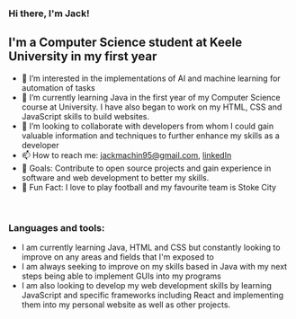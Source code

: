 ### Hi there, I'm Jack!


## I'm a Computer Science student at Keele University in my first year
- 👀 I’m interested in the implementations of AI and machine learning for automation of tasks 
- 🌱 I’m currently learning Java in the first year of my Computer Science course at University. I have also began to work on my HTML, CSS and JavaScript skills to build websites.
- 💞️ I’m looking to collaborate with developers from whom I could gain valuable information and techniques to further enhance my skills as a developer
- 📫 How to reach me: jackmachin95@gmail.com, [linkedIn]
- 🥅 Goals: Contribute to open source projects and gain experience in software and web development to better my skills.
- 🔆 Fun Fact: I love to play football and my favourite team is Stoke City 

<br />

### Languages and tools:

- I am currently learning Java, HTML and CSS but constantly looking to improve on any areas and fields that I'm exposed to
- I am always seeking to improve on my skills based in Java with my next steps being able to implement GUIs into my programs
- I am also looking to develop my web development skills by learning JavaScript and specific frameworks including React and implementing them into my personal website as well as other projects.



<!---
jmachin95/jmachin95 is a ✨ special ✨ repository because its `README.md` (this file) appears on your GitHub profile.
You can click the Preview link to take a look at your changes.
--->

[linkedIn]: https://www.linkedin.com/in/jackmachin/
